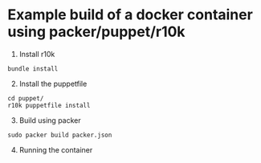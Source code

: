Example build of a docker container using packer/puppet/r10k
============================================================

1)  Install r10k

```
bundle install
```

2)  Install the puppetfile

```
cd puppet/
r10k puppetfile install
```

3)  Build using packer

```
sudo packer build packer.json
```

4) Running the container

```
